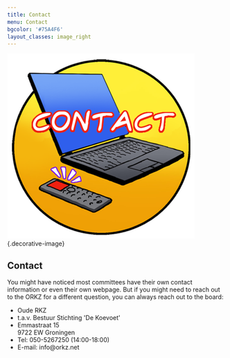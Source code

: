 ```yaml
---
title: Contact
menu: Contact
bgcolor: '#75A4F6'
layout_classes: image_right
---
```


![](icon_contact.png){.decorative-image}

Contact
-------

You might have noticed most committees have their own contact information or even their own webpage. But if you might need to reach out to the ORKZ for a different question, you can always reach out to the board:


<ul class="fa-ul">
  <li><i class="fa-li fa fa-hospital-alt"></i>Oude RKZ</li>
  <li>t.a.v. Bestuur Stichting 'De Koevoet'</li>
  <li><i class="fa-li fa fa-pencil-alt"></i>Emmastraat 15<br/>9722 EW Groningen</li>
  <li><i class="fa-li fa fa-phone"></i>Tel: 050-5267250 (14:00-18:00)</li>
  <li><i class="fa-li fa fa-envelope"></i>E-mail: info@orkz.net</li>
</ul>

